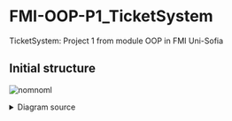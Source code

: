 # FMI-OOP-P1_TicketSystem
TicketSystem: Project 1 from module OOP in FMI Uni-Sofia

## Initial structure

![nomnoml](https://user-images.githubusercontent.com/46843671/164534217-0c6004df-7141-48d3-9ffe-7c80ff3c3db3.png)

<details>
  <summary>Diagram source</summary>

```
[Hall|
	int number
    unsigned rowCount
    unsigned seatsPerRow
]

[Ticket|
    unsigned row
    unsigned seat
]

[Reservation|
	char\[6\] password
    unsigned row
    unsigned seat
    String note
]

[Event|
    Ticket* _tickets
    Reservation* _reservations|
	Date date
    String name
    Hall hall|
    reserveTicket()
    cancelReservation()
    buyTicket()
]
[Hall]<--[Event]
[Ticket]<--[Event]
[Reservation]<--[Event]

[EventSystem|
	createEvent()
    cancelEvent()
    reserveTicket(char*, Date, unsigned, unsigned)
    cancelReservation()
    buyTicket()
    queryFreeSeats(Event)
    queryReservations(Event)
    queryBoughtTickets(Date, Date, Hall)
    queryMostVisited()
    queryInsufficientlyVisited()
]
[Event]<--[EventSystem]

[Venue|
	Hall* halls
    EventSystem es
]
[Hall]<--[Venue]
[EventSystem]<--[Venue]

[String]
```
</details>
